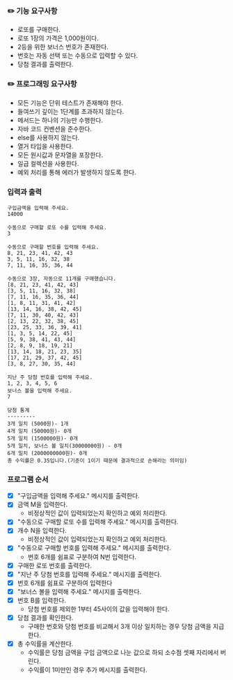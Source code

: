 ### ✏️ 기능 요구사항

- 로또를 구매한다.
- 로또 1장의 가격은 1,000원이다.
- 2등을 위한 보너스 번호가 존재한다.
- 번호는 자동 선택 또는 수동으로 입력할 수 있다.
- 당첨 결과를 출력한다.

### ✏️ 프로그래밍 요구사항

- 모든 기능은 단위 테스트가 존재해야 한다.
- 들여쓰기 깊이는 1단계를 초과하지 않는다.
- 메서드는 하나의 기능만 수행한다.
- 자바 코드 컨벤션을 준수한다.
- else를 사용하지 않는다.
- 열거 타입을 사용한다.
- 모든 원시값과 문자열을 포장한다.
- 일급 컬렉션을 사용한다.
- 예외 처리를 통해 에러가 발생하지 않도록 한다.

### 입력과 출력

```
구입금액을 입력해 주세요.
14000

수동으로 구매할 로또 수를 입력해 주세요.
3

수동으로 구매할 번호를 입력해 주세요.
8, 21, 23, 41, 42, 43
3, 5, 11, 16, 32, 38
7, 11, 16, 35, 36, 44

수동으로 3장, 자동으로 11개를 구매했습니다.
[8, 21, 23, 41, 42, 43]
[3, 5, 11, 16, 32, 38]
[7, 11, 16, 35, 36, 44]
[1, 8, 11, 31, 41, 42]
[13, 14, 16, 38, 42, 45]
[7, 11, 30, 40, 42, 43]
[2, 13, 22, 32, 38, 45]
[23, 25, 33, 36, 39, 41]
[1, 3, 5, 14, 22, 45]
[5, 9, 38, 41, 43, 44]
[2, 8, 9, 18, 19, 21]
[13, 14, 18, 21, 23, 35]
[17, 21, 29, 37, 42, 45]
[3, 8, 27, 30, 35, 44]

지난 주 당첨 번호를 입력해 주세요.
1, 2, 3, 4, 5, 6
보너스 볼을 입력해 주세요.
7

당첨 통계
---------
3개 일치 (5000원)- 1개
4개 일치 (50000원)- 0개
5개 일치 (1500000원)- 0개
5개 일치, 보너스 볼 일치(30000000원) - 0개
6개 일치 (2000000000원)- 0개
총 수익률은 0.35입니다.(기준이 1이기 때문에 결과적으로 손해라는 의미임)
```

### 프로그램 순서

- [x] "구입금액을 입력해 주세요." 메시지를 출력한다.
- [x] 금액 M을 입력한다.
    - 비정상적인 값이 입력되었는지 확인하고 예외 처리한다.
- [x] "수동으로 구매할 로또 수를 입력해 주세요." 메시지를 출력한다.
- [x] 개수 N을 입력한다.
    - 비정상적인 값이 입력되었는지 확인하고 예외 처리한다.
- [x] "수동으로 구매할 번호를 입력해 주세요." 메시지를 출력한다.
    - 번호 6개를 쉼표로 구분하여 N번 입력한다.
- [x] 구매한 로또 번호를 출력한다.
- [x] "지난 주 당첨 번호를 입력해 주세요." 메시지를 출력한다.
- [x] 번호 6개를 쉼표로 구분하여 입력한다
- [x] "보너스 볼을 입력해 주세요." 메시지를 출력한다.
- [x] 번호 B를 입력한다.
    - 당첨 번호를 제외한 1부터 45사이의 값을 입력해야 한다.
- [x] 당첨 결과를 확인한다.
    - 구매한 번호와 당첨 번호를 비교해서 3개 이상 일치하는 경우 당첨 금액을 지급한다.
- [x] 총 수익률을 계산한다.
    - 수익률은 당첨 금액을 구입 금액으로 나눈 값으로 하되 소수점 셋째 자리에서 버린다.
    - 수익률이 1미만인 경우 추가 메시지를 출력한다.
